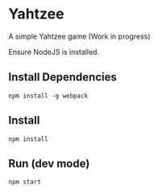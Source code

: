 # Yahtzee
A simple Yahtzee game (Work in progress)

Ensure NodeJS is installed.

## Install Dependencies
```shell
npm install -g webpack
```

## Install
```shell
npm install
```

## Run (dev mode)
```shell
npm start
```
